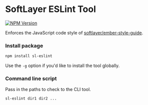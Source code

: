 # SoftLayer ESLint Tool
[![NPM Version](https://img.shields.io/npm/v/@joshforisha/sl-eslint.svg?style=flat-square)](https://www.npmjs.com/package/sl-eslint)

Enforces the JavaScript code style of [softlayer/ember-style-guide](https://github.com/softlayer/ember-style-guide).

### Install package

```bash
npm install sl-eslint
```

Use the `-g` option if you'd like to install the tool globally.

### Command line script

Pass in the paths to check to the CLI tool.

```bash
sl-eslint dir1 dir2 ...
```
